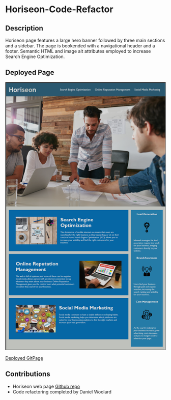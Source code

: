 # Horiseon-Code-Refactor

## Description
Horiseon page features a large hero banner followed by three main sections and a sidebar.  The page is bookended with a navigational header and a footer.  Semantic HTML and image alt attributes employed to increase Search Engine Optimization.

## Deployed Page

![Deployed Page Screenshot](./assets/images/Screenshot182031.png)

[Deployed GitPage](https://rrwx.github.io/Horiseon-Code-Refactor/)

## Contributions
* Horiseon web page [Github repo](https://github.com/coding-boot-camp/urban-octo-telegram)
* Code refactoring completed by Daniel Woolard
